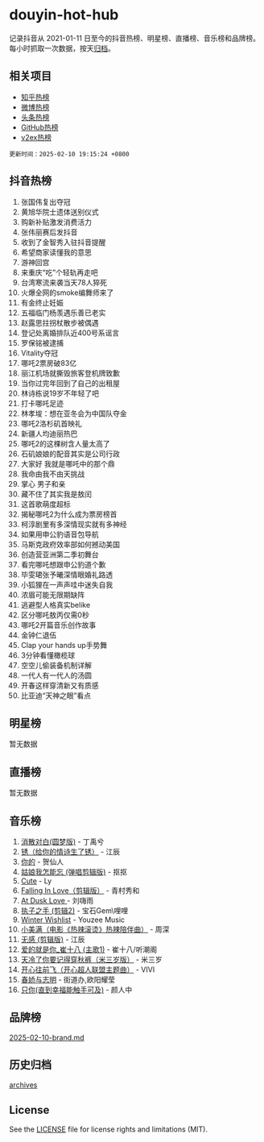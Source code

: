 # douyin-hot-hub

记录抖音从 2021-01-11 日至今的抖音热榜、明星榜、直播榜、音乐榜和品牌榜。每小时抓取一次数据，按天[归档](archives)。

## 相关项目

- [知乎热榜](https://github.com/lonnyzhang423/zhihu-hot-hub)
- [微博热榜](https://github.com/lonnyzhang423/weibo-hot-hub)
- [头条热榜](https://github.com/lonnyzhang423/toutiao-hot-hub)
- [GitHub热榜](https://github.com/lonnyzhang423/github-hot-hub)
- [v2ex热榜](https://github.com/lonnyzhang423/v2ex-hot-hub)


`更新时间：2025-02-10 19:15:24 +0800`

## 抖音热榜

1. 张国伟复出夺冠
1. 黄旭华院士遗体送别仪式
1. 购新补贴激发消费活力
1. 张伟丽赛后发抖音
1. 收到了金智秀入驻抖音提醒
1. 希望商家读懂我的意思
1. 游神回宫
1. 来重庆“吃”个轻轨再走吧
1. 台湾寒流来袭当天78人猝死
1. 火爆全网的smoke编舞师来了
1. 有金终止妊娠
1. 五福临门杨羡遇乐善已老实
1. 赵露思拄拐杖散步被偶遇
1. 登记处离婚排队近400号系谣言
1. 罗保铭被逮捕
1. Vitality夺冠
1. 哪吒2票房破83亿
1. 丽江机场就撕毁旅客登机牌致歉
1. 当你过完年回到了自己的出租屋
1. 林诗栋说19岁不年轻了吧
1. 打卡哪吒足迹
1. 林孝埈：想在亚冬会为中国队夺金
1. 哪吒2洛杉矶首映礼
1. 新疆人均迪丽热巴
1. 哪吒2的这棵树含人量太高了
1. 石矶娘娘的配音其实是公司行政
1. 大家好 我就是哪吒中的那个鼎
1. 我命由我不由天挑战
1. 掌心 男子和亲
1. 藏不住了其实我是敖闰
1. 这首歌萌度超标
1. 揭秘哪吒2为什么成为票房榜首
1. 柯淳剧里有多深情现实就有多神经
1. 如果用申公豹语音包导航
1. 马斯克政府效率部如何撼动美国
1. 创造营亚洲第二季初舞台
1. 看完哪吒想跟申公豹道个歉
1. 毕雯珺张予曦深情眼婚礼路透
1. 小狐狸在一声声哇中迷失自我
1. 浓眉可能无限期缺阵
1. 逃避型人格真实belike
1. 区分哪吒敖丙仅需0秒
1. 哪吒2开篇音乐创作故事
1. 金钟仁退伍
1. Clap your hands up手势舞
1. 3分钟看懂橄榄球
1. 空空儿偷装备机制详解
1. 一代人有一代人的汤圆
1. 开春这样穿清新又有质感
1. 比亚迪“天神之眼”看点

## 明星榜

暂无数据

## 直播榜

暂无数据

## 音乐榜

1. [消散对白(圆梦版)](https://sf5-hl-cdn-tos.douyinstatic.com/obj/tos-cn-ve-2774/og4jB5I5IizzoZVAAAzWgBMAsMDWoArfwBOiFs) - 丁禹兮
1. [锈（给你的情诗生了锈）](https://sf5-hl-cdn-tos.douyinstatic.com/obj/tos-cn-ve-2774/o8a1PBtVqIYbPEGK6e5A4egedVMdm3fCIz6bbE) - 江辰
1. [你的](https://sf6-cdn-tos.douyinstatic.com/obj/tos-cn-ve-2774/oYuIeKf42jB7sEV6B2upMdpYAgfrQWj0FeRegh) - 贺仙人
1. [姑娘我怎能忘 (弹唱剪辑版)](https://sf5-hl-cdn-tos.douyinstatic.com/obj/tos-cn-ve-2774/okamwrBGEMz6illuEofAsMV4yzF5tVWbBiA5AI) - 抠抠
1. [Cute](https://sf5-hl-cdn-tos.douyinstatic.com/obj/tos-cn-ve-2774/o4IbIzHWKAAB4wsS5qMBRiiAlEBGTpQRNfFvuo) - Ly
1. [Falling In Love（剪辑版）](https://sf5-hl-cdn-tos.douyinstatic.com/obj/tos-cn-ve-2774/o8ajpA8zzgBPahbBIO8AcKGBLJezFCRd1wfP9f) - 青村秀和
1. [ At Dusk  Love ](https://sf5-hl-cdn-tos.douyinstatic.com/obj/tos-cn-ve-2774/o8CrpCf5CaYgI4ZrtQgMQAFEfuGqNnRSDQAPBc) - 刘嗨雨
1. [执子之手 (剪辑2)](https://sf5-hl-cdn-tos.douyinstatic.com/obj/tos-cn-ve-2774/oUoZLQjCc31XzqsBnBQUNgeKtYPBcgbFDwtfcu) - 宝石Gem\哩哩
1. [Winter Wishlist](https://sf5-hl-cdn-tos.douyinstatic.com/obj/tos-cn-ve-2774/oIIgUOeamCFCVAzxN6MFRLIBlLGpUqQxeeHrLE) - Youzee Music
1. [小美满（电影《热辣滚烫》热辣陪伴曲）](https://sf5-hl-cdn-tos.douyinstatic.com/obj/tos-cn-ve-2774/o0GAn2lSgfZIDUgtevCGDQYnFg4CwnrBaxbTZL) - 周深
1. [无感 (剪辑版)](https://sf5-hl-cdn-tos.douyinstatic.com/obj/tos-cn-ve-2774/o0eIsUzJBDlQaQFC5OFlgbMEZC1TFYBftOBn6p) - 江辰
1. [爱的就是你_崔十八 (主歌1)](https://sf6-cdn-tos.douyinstatic.com/obj/tos-cn-ve-2774/oI5BO5DhFZ6UTcNCnZaOCBLtZ7WIMQGfgnXf5E) - 崔十八/听潮阁
1. [天冷了你要记得穿秋裤（米三岁版）](https://sf5-hl-cdn-tos.douyinstatic.com/obj/tos-cn-ve-2774/oQlIwVIDWiZ6BQilAorS7MA0AgCkQDvcZAdm1) - 米三岁
1. [开心往前飞（开心超人联盟主题曲）](https://sf5-hl-cdn-tos.douyinstatic.com/obj/tos-cn-ve-2774/9d8fb7c82cf1421fb93a9fe925275e0a) - VIVI
1. [春娇与志明](https://sf5-hl-cdn-tos.douyinstatic.com/obj/tos-cn-ve-2774/e530d8fceb7044b39707d7f9ff54add1) - 街道办,欧阳耀莹
1. [只你(直到幸福能触手可及)](https://sf5-hl-cdn-tos.douyinstatic.com/obj/tos-cn-ve-2774/o0lBkRDzFTeaVSUz3ZZSCBVtZ5DIMQGfgmEAuE) - 颜人中

## 品牌榜

[2025-02-10-brand.md](archives/2025-02-10-brand.md)

## 历史归档

[archives](archives)

## License

See the [LICENSE](LICENSE) file for license rights and limitations (MIT).
